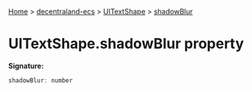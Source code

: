 [Home](./index) &gt; [decentraland-ecs](./decentraland-ecs.md) &gt; [UITextShape](./decentraland-ecs.uitextshape.md) &gt; [shadowBlur](./decentraland-ecs.uitextshape.shadowblur.md)

# UITextShape.shadowBlur property


**Signature:**
```javascript
shadowBlur: number
```
